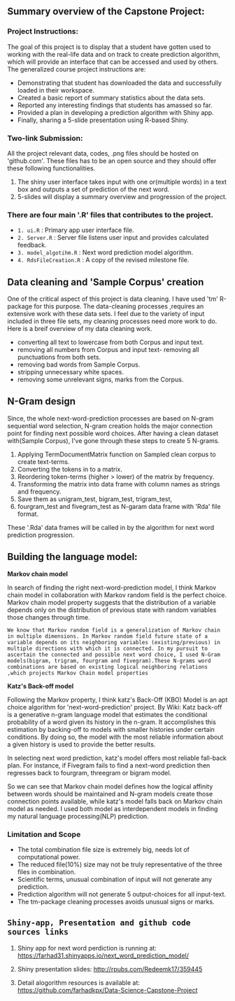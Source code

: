
## **Summary overview of the Capstone Project:**

### Project Instructions:
The goal of this project is to display that a student have gotten used to working with the real-life data and on track to create prediction algorithm, which will provide an interface that can be accessed and used by others. The generalized course project instructions are:
  - Demonstrating that student has downloaded the data and successfully loaded in their workspace.
  - Created a basic report of summary statistics about the data sets.
  - Reported any interesting findings that students has amassed so far.
  - Provided a plan in developing a prediction algorithm with Shiny app.
  - Finally, sharing a 5-slide presentation using R-based Shiny.

### Two-link Submission:
All the project relevant data, codes, .png  files should be hosted on 'github.com'. These files has to be an open source and they should offer these following functionalities.
1. The shiny user interface takes input with one or(multiple words) in a text box and outputs a set of prediction of the next word.
2. 5-slides will display a summary overview and progression of the project.

### There are four main '.R' files that contributes to the project.
* `1. ui.R` : Primary app user interface file.
* `2. Server.R` : Server file listens user input and provides calculated feedback.
* `3. model_algotihm.R` : Next word prediction model algorithm.
* `4. RdsFileCreation.R` : A copy of the revised milestone file.

## Data cleaning and 'Sample Corpus' creation

One of the critical aspect of this project is data cleaning. I have used 'tm' R-package for this purpose. The data-cleaning processes
,requires an extensive work with these data sets. I feel due to the variety of input included in three file sets, my cleaning processes need more work to do. Here is a breif overview of my data cleaning work.
- converting all text to lowercase from both Corpus and input text.
- removing all numbers from Corpus and input text- removing all punctuations from both sets.
- removing bad words from Sample Corpus.
- stripping unnecessary white spaces.
- removing some unrelevant signs, marks from the Corpus.

## N-Gram design
Since, the whole next-word-prediction processes are based on N-gram sequential word selection, N-gram creation holds the major connection point for finding next possible word choices. After having a clean dataset with(Sample Corpus), I've gone through these steps to create 5 N-grams.

 1. Applying TermDocumentMatrix function on Sampled clean corpus to create text-terms.
 2. Converting the tokens in to a matrix.
 3. Reordering token-terms (higher > lower) of the matrix by frequency.
 4. Transforming the matrix into data frame with column names as strings and frequency.
 5. Save them as unigram_test, bigram_test, trigram_test,
 6. fourgram_test and fivegram_test as N-garam data frame with 'Rda' file format.

These '.Rda' data frames will be called in by the algorithm for next word prediction progression.

## Building the language model:
**Markov chain model**

In search of finding the right next-word-prediction model, I think Markov chain model in collaboration with Markov 
random field is the perfect choice. Markov chain model property suggests that the distribution of a variable depends only on the distribution of previous state with random variables those changes through time.

`We know that Markov random field is a generalization of Markov chain in multiple dimensions. In Markov random field future state of a variable depends on its neighboring variables (existing/previous) in multiple directions with which it is connected.
In my pursuit to ascertain the connected and possible next word choice, I used N-Gram models(bigram, trigram, fourgram and fivegram).These N-grams word combinations are based on existing logical neighboring relations ,which projects Markov Chain model properties`

**Katz's Back-off model**

Following the Markov property, I think katz's Back-Off (KBO) Model is an apt choice algorithm for 'next-word-prediction' project. 
By Wiki: Katz back-off is a generative n-gram language model that estimates the conditional probability of a word given its history in the n-gram. It accomplishes this estimation by backing-off to models with smaller histories under certain conditions. By doing so, the model with the most reliable information about a given history is used to provide the better results.

In selecting next word prediction, katz's model offers most reliable fall-back plan. For instance, if Fivegram fails to find a next-word prediction then regresses back to fourgram, threegram or bigram model.

So we can see that Markov chain model defines how the logical affinity between words should be maintained and N-gram models create those connection points available, while katz's model falls back on Markov chain model as needed. I used both model as interdependent models in finding my natural language processing(NLP) prediction.
                                  
### Limitation and Scope
* The total combination file size is extremely big, needs lot of computational power.
* The reduced file(10%) size may not be truly representative of the three files in combination.
* Scientific terms, unusual combination of input will not generate any prediction.
* Prediction algorithm will not generate 5 output-choices for all input-text.
* The tm-package cleaning processes avoids unusual signs or marks.

## **`Shiny-app, Presentation and github code sources links`**

1. Shiny app for next word perdiction is running at: https://farhad31.shinyapps.io/next_word_prediction_model/

2. Shiny presentation slides: http://rpubs.com/Redeemk17/359445

3. Detail alogorithm resources is available at: https://github.com/farhadkpx/Data-Science-Capstone-Project

